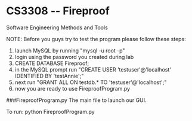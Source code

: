 # CS3308 -- Fireproof
Software Engineering Methods and Tools

NOTE: Before you guys try to test the program please follow these steps:
1. launch MySQL by running "mysql -u root -p"
2. login using the password you created during lab
3. CREATE DATABASE Fireproof;
4. in the MySQL prompt run "CREATE USER 'testuser'@'localhost' IDENTIFIED BY 'testAnnie';"
4. next run "GRANT ALL ON testdb.* TO 'testuser'@'localhost';"
5. now you are ready to use FireproofProgram.py

###FireproofProgram.py
The main file to launch our GUI.

To run:
python FireproofProgram.py
